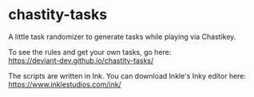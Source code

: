 # chastity-tasks

A little task randomizer to generate tasks while playing via Chastikey.

To see the rules and get your own tasks, go here:\
https://deviant-dev.github.io/chastity-tasks/

The scripts are written in Ink. You can download Inkle's Inky editor here:\
https://www.inklestudios.com/ink/
